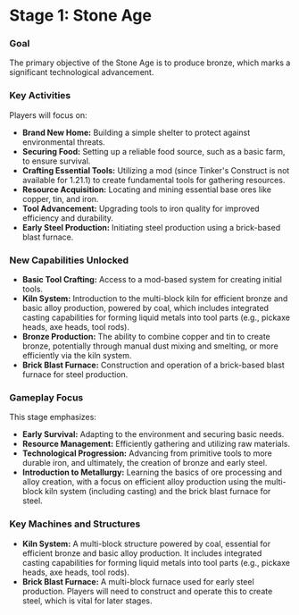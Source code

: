 # Stage 1: Stone Age

### Goal
The primary objective of the Stone Age is to produce bronze, which marks a significant technological advancement.

### Key Activities
Players will focus on:
- **Brand New Home:** Building a simple shelter to protect against environmental threats.
- **Securing Food:** Setting up a reliable food source, such as a basic farm, to ensure survival.
- **Crafting Essential Tools:** Utilizing a mod (since Tinker's Construct is not available for 1.21.1) to create fundamental tools for gathering resources.
- **Resource Acquisition:** Locating and mining essential base ores like copper, tin, and iron.
- **Tool Advancement:** Upgrading tools to iron quality for improved efficiency and durability.
- **Early Steel Production:** Initiating steel production using a brick-based blast furnace.

### New Capabilities Unlocked
- **Basic Tool Crafting:** Access to a mod-based system for creating initial tools.
- **Kiln System:** Introduction to the multi-block kiln for efficient bronze and basic alloy production, powered by coal, which includes integrated casting capabilities for forming liquid metals into tool parts (e.g., pickaxe heads, axe heads, tool rods).
- **Bronze Production:** The ability to combine copper and tin to create bronze, potentially through manual dust mixing and smelting, or more efficiently via the kiln system.
- **Brick Blast Furnace:** Construction and operation of a brick-based blast furnace for steel production.

### Gameplay Focus
This stage emphasizes:
- **Early Survival:** Adapting to the environment and securing basic needs.
- **Resource Management:** Efficiently gathering and utilizing raw materials.
- **Technological Progression:** Advancing from primitive tools to more durable iron, and ultimately, the creation of bronze and early steel.
- **Introduction to Metallurgy:** Learning the basics of ore processing and alloy creation, with a focus on efficient alloy production using the multi-block kiln system (including casting) and the brick blast furnace for steel.

### Key Machines and Structures
-   **Kiln System:** A multi-block structure powered by coal, essential for efficient bronze and basic alloy production. It includes integrated casting capabilities for forming liquid metals into tool parts (e.g., pickaxe heads, axe heads, tool rods).
-   **Brick Blast Furnace:** A multi-block furnace used for early steel production. Players will need to construct and operate this to create steel, which is vital for later stages.
